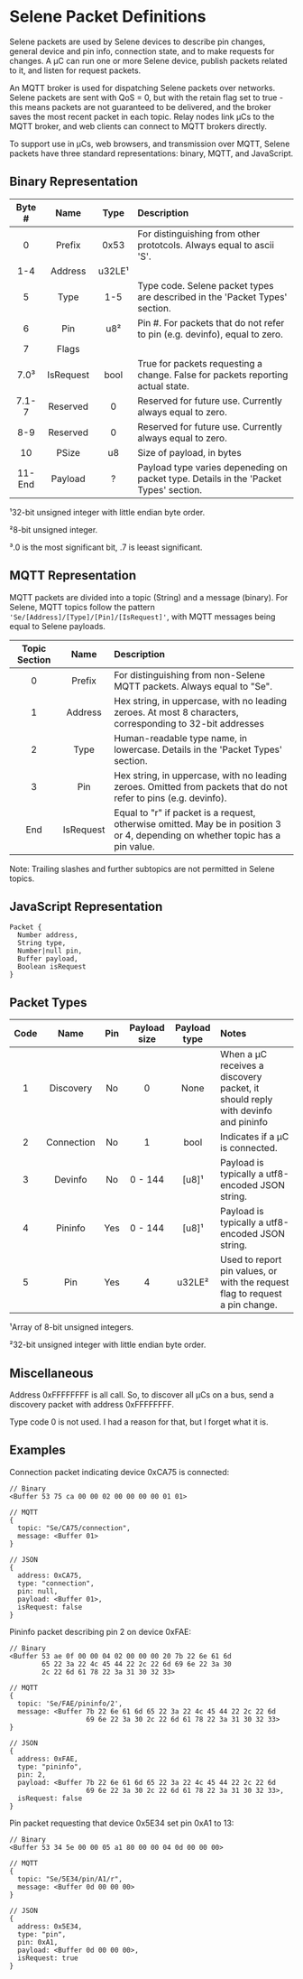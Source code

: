 # Selene Packet Definitions

Selene packets are used by Selene devices to describe pin changes, general device and pin info, connection state, and to make requests for changes. A μC can run one or more Selene device, publish packets related to it, and listen for request packets.

An MQTT broker is used for dispatching Selene packets over networks. Selene packets are sent with QoS = 0, but with the retain flag set to true - this means packets are not guaranteed to be delivered, and the broker saves the most recent packet in each topic. Relay nodes link μCs to the MQTT broker, and web clients can connect to MQTT brokers directly.

To support use in μCs, web browsers, and transmission over MQTT, Selene packets have three standard representations: binary, MQTT, and JavaScript.

## Binary Representation

|Byte #|Name     |Type  |Description|
|:----:|:-------:|:----:|:----------|
|0     |Prefix   |0x53  |For distinguishing from other prototcols. Always equal to ascii 'S'.|
|1-4   |Address  |u32LE¹||
|5     |Type     |1-5   |Type code. Selene packet types are described in the 'Packet Types' section.|
|6     |Pin      |u8²   |Pin #. For packets that do not refer to pin (e.g. devinfo), equal to zero.|
|7     |Flags    |      ||
|7.0³  |IsRequest|bool  |True for packets requesting a change. False for packets reporting actual state.|
|7.1-7 |Reserved |0     |Reserved for future use. Currently always equal to zero.|
|8-9   |Reserved |0     |Reserved for future use. Currently always equal to zero.|
|10    |PSize    |u8    |Size of payload, in bytes
|11-End|Payload  |?     |Payload type varies depeneding on packet type. Details in the 'Packet Types' section.|

¹32-bit unsigned integer with little endian byte order.

²8-bit unsigned integer.

³.0 is the most significant bit, .7 is leeast significant.

## MQTT Representation

MQTT packets are divided into a topic (String) and a message (binary). For Selene, MQTT topics follow the pattern `'Se/[Address]/[Type]/[Pin]/[IsRequest]'`, with MQTT messages being equal to Selene payloads.

|Topic Section|Name     |Description|
|:-----------:|:-------:|:----------|
|0            |Prefix   |For distinguishing from non-Selene MQTT packets. Always equal to "Se".|
|1            |Address  |Hex string, in uppercase, with no leading zeroes. At most 8 characters, corresponding to 32-bit addresses|
|2            |Type     |Human-readable type name, in lowercase. Details in the 'Packet Types' section.|
|3            |Pin      |Hex string, in uppercase, with no leading zeroes. Omitted from packets that do not refer to pins (e.g. devinfo).
|End          |IsRequest|Equal to "r" if packet is a request, otherwise omitted. May be in position 3 or 4, depending on whether topic has a pin value.|

Note: Trailing slashes and further subtopics are not permitted in Selene topics.

## JavaScript Representation

~~~
Packet {
  Number address,
  String type,
  Number|null pin,
  Buffer payload,
  Boolean isRequest
}
~~~

## Packet Types

|Code|Name      |Pin|Payload size|Payload type|Notes|
|:--:|:--------:|:-:|:----------:|:----------:|:----|
|1   |Discovery |No |0           |None        |When a μC receives a discovery packet, it should reply with devinfo and pininfo|
|2   |Connection|No |1           |bool        |Indicates if a μC is connected.
|3   |Devinfo   |No |0 - 144     |[u8]¹       |Payload is typically a utf8-encoded JSON string.
|4   |Pininfo   |Yes|0 - 144     |[u8]¹       |Payload is typically a utf8-encoded JSON string.
|5   |Pin       |Yes|4           |u32LE²      |Used to report pin values, or with the request flag to request a pin change.|

¹Array of 8-bit unsigned integers.

²32-bit unsigned integer with little endian byte order.

## Miscellaneous

Address 0xFFFFFFFF is all call. So, to discover all μCs on a bus, send a discovery packet with address 0xFFFFFFFF.

Type code 0 is not used. I had a reason for that, but I forget what it is.

## Examples

Connection packet indicating device 0xCA75 is connected:

~~~
// Binary
<Buffer 53 75 ca 00 00 02 00 00 00 00 01 01>

// MQTT
{
  topic: "Se/CA75/connection",
  message: <Buffer 01>
}

// JSON
{
  address: 0xCA75,
  type: "connection",
  pin: null,
  payload: <Buffer 01>,
  isRequest: false
}
~~~

Pininfo packet describing pin 2 on device 0xFAE:

~~~
// Binary
<Buffer 53 ae 0f 00 00 04 02 00 00 00 20 7b 22 6e 61 6d
        65 22 3a 22 4c 45 44 22 2c 22 6d 69 6e 22 3a 30
        2c 22 6d 61 78 22 3a 31 30 32 33>

// MQTT
{
  topic: 'Se/FAE/pininfo/2',
  message: <Buffer 7b 22 6e 61 6d 65 22 3a 22 4c 45 44 22 2c 22 6d
                   69 6e 22 3a 30 2c 22 6d 61 78 22 3a 31 30 32 33>
}

// JSON
{
  address: 0xFAE,
  type: "pininfo",
  pin: 2,
  payload: <Buffer 7b 22 6e 61 6d 65 22 3a 22 4c 45 44 22 2c 22 6d
                   69 6e 22 3a 30 2c 22 6d 61 78 22 3a 31 30 32 33>,
  isRequest: false
}
~~~

Pin packet requesting that device 0x5E34 set pin 0xA1 to 13:

~~~
// Binary
<Buffer 53 34 5e 00 00 05 a1 80 00 00 04 0d 00 00 00>

// MQTT
{
  topic: "Se/5E34/pin/A1/r",
  message: <Buffer 0d 00 00 00>
}

// JSON
{
  address: 0x5E34,
  type: "pin",
  pin: 0xA1,
  payload: <Buffer 0d 00 00 00>,
  isRequest: true
}
~~~
